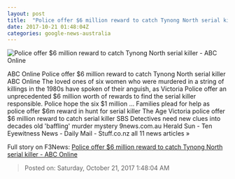 ```yaml
---
layout: post
title:  "Police offer $6 million reward to catch Tynong North serial killer - ABC Online"
date: 2017-10-21 01:48:04Z
categories: google-news-australia
---
```


![Police offer $6 million reward to catch Tynong North serial killer - ABC Online](http://www.abc.net.au/news/image/9072896-1x1-700x700.jpg)

ABC Online Police offer $6 million reward to catch Tynong North serial killer ABC Online The loved ones of six women who were murdered in a string of killings in the 1980s have spoken of their anguish, as Victoria Police offer an unprecedented $6 million worth of rewards to find the serial killer responsible. Police hope the six $1 million ... Families plead for help as police offer $6m reward in hunt for serial killer The Age Victoria police offer $6 million reward to catch serial killer SBS Detectives need new clues into decades old 'baffling' murder mystery 9news.com.au Herald Sun - Ten Eyewitness News - Daily Mail - Stuff.co.nz all 11 news articles »


Full story on F3News: [Police offer $6 million reward to catch Tynong North serial killer - ABC Online](http://www.f3nws.com/n/fAH3sC)

> Posted on: Saturday, October 21, 2017 1:48:04 AM
